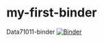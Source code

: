 # my-first-binder
Data71011-binder
[![Binder](https://mybinder.org/badge_logo.svg)](https://mybinder.org/v2/gh/Keerthiv25-gitthubb/my-first-binder/HEAD)
